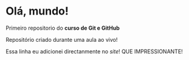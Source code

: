 # Olá, mundo!
 Primeiro repositorio do **curso de Git e GitHub**

Repositório criado durante uma aula ao vivo!

Essa linha eu adicionei directanmente no *site*! QUE IMPRESSIONANTE!
